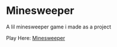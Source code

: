 # Minesweeper

A lil minesweeper game i made as a project

Play Here:
[Minesweeper](https://ultraflame4.github.io/Minesweeper)
